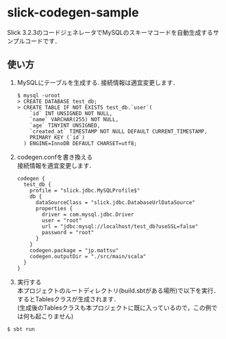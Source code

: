 # slick-codegen-sample
Slick 3.2.3のコードジェネレータでMySQLのスキーマコードを自動生成するサンプルコードです．

## 使い方
1.  MySQLにテーブルを生成する. 接続情報は適宜変更します．

    ```
    $ mysql -uroot
    > CREATE DATABASE test_db;
    > CREATE TABLE IF NOT EXISTS test_db.`user`(
        `id` INT UNSIGNED NOT NULL,
        `name` VARCHAR(255) NOT NULL,
        `age` TINYINT UNSIGNED,
        `created_at` TIMESTAMP NOT NULL DEFAULT CURRENT_TIMESTAMP,
        PRIMARY KEY (`id`)
      ) ENGINE=InnoDB DEFAULT CHARSET=utf8;
    ```

2. codegen.confを書き換える  
接続情報を適宜変更します．

    ```
    codegen {
      test_db {
        profile = "slick.jdbc.MySQLProfile$"
        db {
          dataSourceClass = "slick.jdbc.DatabaseUrlDataSource"
          properties {
            driver = com.mysql.jdbc.Driver
            user = "root"
            url = "jdbc:mysql://localhost/test_db?useSSL=false"
            password = "root"
          }
        }
        codegen.package = "jp.mattsu"
        codegen.outputDir = "./src/main/scala"
      }
    }
    ```
    
3. 実行する  
本プロジェクトのルートディレクトリ(build.sbtがある場所)で以下を実行．
するとTablesクラスが生成されます．  
(生成後のTablesクラスも本プロジェクトに既に入っているので，この例では何も起こりません)
```
$ sbt run
```